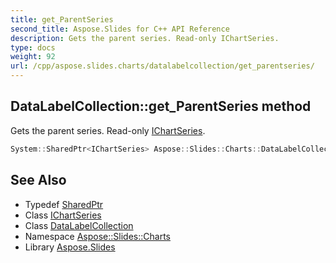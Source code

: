 ```yaml
---
title: get_ParentSeries
second_title: Aspose.Slides for C++ API Reference
description: Gets the parent series. Read-only IChartSeries.
type: docs
weight: 92
url: /cpp/aspose.slides.charts/datalabelcollection/get_parentseries/
---
```

## DataLabelCollection::get_ParentSeries method


Gets the parent series. Read-only [IChartSeries](../../ichartseries/).

```cpp
System::SharedPtr<IChartSeries> Aspose::Slides::Charts::DataLabelCollection::get_ParentSeries() override
```

## See Also

* Typedef [SharedPtr](../../../system/sharedptr/)
* Class [IChartSeries](../../ichartseries/)
* Class [DataLabelCollection](../)
* Namespace [Aspose::Slides::Charts](../../)
* Library [Aspose.Slides](../../../)
